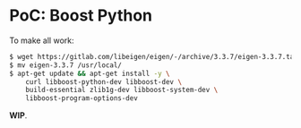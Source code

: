 # PoC: Boost Python

To make all work:
```bash
$ wget https://gitlab.com/libeigen/eigen/-/archive/3.3.7/eigen-3.3.7.tar.bz2 && tar xfjv eigen-3.3.7.tar.bz2 && rm eigen-3.3.7.tar.bz2
$ mv eigen-3.3.7 /usr/local/
$ apt-get update && apt-get install -y \
    curl libboost-python-dev libboost-dev \
    build-essential zlib1g-dev libboost-system-dev \
    libboost-program-options-dev 
```

**WIP**.
